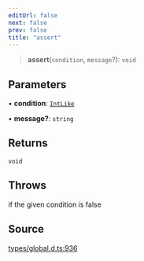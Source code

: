 ```yaml
---
editUrl: false
next: false
prev: false
title: "assert"
---
```


> **assert**(`condition`, `message`?): `void`

## Parameters

• **condition**: [`IntLike`](../type-aliases/IntLike.md)

• **message?**: `string`

## Returns

`void`

## Throws

if the given condition is false

## Source

[types/global.d.ts:936](https://github.com/algorandfoundation/tealscript/blob/18ba30a9/types/global.d.ts#L936)
